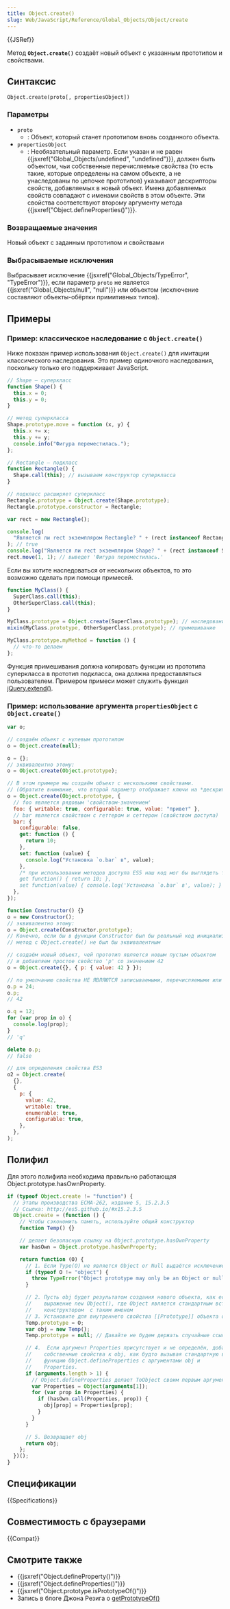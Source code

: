 ```yaml
---
title: Object.create()
slug: Web/JavaScript/Reference/Global_Objects/Object/create
---
```


{{JSRef}}

Метод **`Object.create()`** создаёт новый объект с указанным прототипом и свойствами.

## Синтаксис

```
Object.create(proto[, propertiesObject])
```

### Параметры

- `proto`
  - : Объект, который станет прототипом вновь созданного объекта.
- `propertiesObject`
  - : Необязательный параметр. Если указан и не равен {{jsxref("Global_Objects/undefined", "undefined")}}, должен быть объектом, чьи собственные перечисляемые свойства (то есть такие, которые определены на самом объекте, а не унаследованы по цепочке прототипов) указывают дескрипторы свойств, добавляемых в новый объект. Имена добавляемых свойств совпадают с именами свойств в этом объекте. Эти свойства соответствуют второму аргументу метода {{jsxref("Object.defineProperties()")}}.

### Возвращаемые значения

Новый объект с заданным прототипом и свойствами

### Выбрасываемые исключения

Выбрасывает исключение {{jsxref("Global_Objects/TypeError", "TypeError")}}, если параметр `proto` не является {{jsxref("Global_Objects/null", "null")}} или объектом (исключение составляют объекты-обёртки примитивных типов).

## Примеры

### Пример: классическое наследование с `Object.create()`

Ниже показан пример использования `Object.create()` для имитации классического наследования. Это пример одиночного наследования, поскольку только его поддерживает JavaScript.

```js
// Shape — суперкласс
function Shape() {
  this.x = 0;
  this.y = 0;
}

// метод суперкласса
Shape.prototype.move = function (x, y) {
  this.x += x;
  this.y += y;
  console.info("Фигура переместилась.");
};

// Rectangle — подкласс
function Rectangle() {
  Shape.call(this); // вызываем конструктор суперкласса
}

// подкласс расширяет суперкласс
Rectangle.prototype = Object.create(Shape.prototype);
Rectangle.prototype.constructor = Rectangle;

var rect = new Rectangle();

console.log(
  "Является ли rect экземпляром Rectangle? " + (rect instanceof Rectangle),
); // true
console.log("Является ли rect экземпляром Shape? " + (rect instanceof Shape)); // true
rect.move(1, 1); // выведет 'Фигура переместилась.'
```

Если вы хотите наследоваться от нескольких объектов, то это возможно сделать при помощи примесей.

```js
function MyClass() {
  SuperClass.call(this);
  OtherSuperClass.call(this);
}

MyClass.prototype = Object.create(SuperClass.prototype); // наследование
mixin(MyClass.prototype, OtherSuperClass.prototype); // примешивание

MyClass.prototype.myMethod = function () {
  // что-то делаем
};
```

Функция примешивания должна копировать функции из прототипа суперкласса в прототип подкласса, она должна предоставляться пользователем. Примером примеси может служить функция [jQuery.extend()](http://api.jquery.com/jQuery.extend/).

### Пример: использование аргумента `propertiesObject` с `Object.create()`

```js
var o;

// создаём объект с нулевым прототипом
o = Object.create(null);

o = {};
// эквивалентно этому:
o = Object.create(Object.prototype);

// В этом примере мы создаём объект с несколькими свойствами.
// (Обратите внимание, что второй параметр отображает ключи на *дескрипторы свойств*.)
o = Object.create(Object.prototype, {
  // foo является рядовым 'свойством-значением'
  foo: { writable: true, configurable: true, value: "привет" },
  // bar является свойством с геттером и сеттером (свойством доступа)
  bar: {
    configurable: false,
    get: function () {
      return 10;
    },
    set: function (value) {
      console.log("Установка `o.bar` в", value);
    },
    /* при использовании методов доступа ES5 наш код мог бы выглядеть так:
    get function() { return 10; },
    set function(value) { console.log('Установка `o.bar` в', value); } */
  },
});

function Constructor() {}
o = new Constructor();
// эквивалентно этому:
o = Object.create(Constructor.prototype);
// Конечно, если бы в функции Constructor был бы реальный код инициализации,
// метод с Object.create() не был бы эквивалентным

// создаём новый объект, чей прототип является новым пустым объектом
// и добавляем простое свойство 'p' со значением 42
o = Object.create({}, { p: { value: 42 } });

// по умолчанию свойства НЕ ЯВЛЯЮТСЯ записываемыми, перечисляемыми или настраиваемыми:
o.p = 24;
o.p;
// 42

o.q = 12;
for (var prop in o) {
  console.log(prop);
}
// 'q'

delete o.p;
// false

// для определения свойства ES3
o2 = Object.create(
  {},
  {
    p: {
      value: 42,
      writable: true,
      enumerable: true,
      configurable: true,
    },
  },
);
```

## Полифил

Для этого полифила необходима правильно работающая Object.prototype.hasOwnProperty.

```js
if (typeof Object.create != "function") {
  // Этапы производства ECMA-262, издание 5, 15.2.3.5
  // Ссылка: http://es5.github.io/#x15.2.3.5
  Object.create = (function () {
    // Чтобы сэкономить память, используйте общий конструктор
    function Temp() {}

    // делает безопасную ссылку на Object.prototype.hasOwnProperty
    var hasOwn = Object.prototype.hasOwnProperty;

    return function (O) {
      // 1. Если Type(O) не является Object or Null выдаётся исключение TypeError.
      if (typeof O != "object") {
        throw TypeError("Object prototype may only be an Object or null");
      }

      // 2. Пусть obj будет результатом создания нового объекта, как если бы
      //    выражение new Object(), где Object является стандартным встроенным
      //    конструктором  с таким именем
      // 3. Установите для внутреннего свойства [[Prototype]] объекта obj значение O.
      Temp.prototype = O;
      var obj = new Temp();
      Temp.prototype = null; // Давайте не будем держать случайные ссылки на О...

      // 4.  Если аргумент Properties присутствует и не определён, добавляем
      //    собственные свойства к obj, как будто вызывая стандартную встроенную
      //    функцию Object.defineProperties с аргументами obj и
      //    Properties.
      if (arguments.length > 1) {
        // Object.defineProperties делает ToObject своим первым аргументом.
        var Properties = Object(arguments[1]);
        for (var prop in Properties) {
          if (hasOwn.call(Properties, prop)) {
            obj[prop] = Properties[prop];
          }
        }
      }

      // 5. Возвращает obj
      return obj;
    };
  })();
}
```

## Спецификации

{{Specifications}}

## Совместимость с браузерами

{{Compat}}

## Смотрите также

- {{jsxref("Object.defineProperty()")}}
- {{jsxref("Object.defineProperties()")}}
- {{jsxref("Object.prototype.isPrototypeOf()")}}
- Запись в блоге Джона Резига о [getPrototypeOf()](http://ejohn.org/blog/objectgetprototypeof/)
